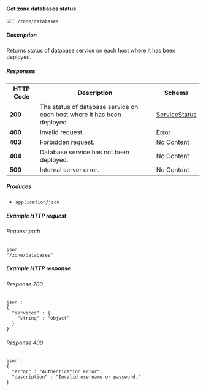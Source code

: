 
<a name="get_zone_databases"></a>
#### Get zone databases status
```
GET /zone/databases
```


##### Description
Returns status of database service on each host where it has been deployed.


##### Responses

|HTTP Code|Description|Schema|
|---|---|---|
|**200**|The status of database service on each host where it has been deployed.|[ServiceStatus](../definitions/ServiceStatus.md#servicestatus)|
|**400**|Invalid request.|[Error](../definitions/Error.md#error)|
|**403**|Forbidden request.|No Content|
|**404**|Database service has not been deployed.|No Content|
|**500**|Internal server error.|No Content|


##### Produces

* `application/json`


##### Example HTTP request

###### Request path
```
json :
"/zone/databases"
```


##### Example HTTP response

###### Response 200
```
json :
{
  "services" : {
    "string" : "object"
  }
}
```


###### Response 400
```
json :
{
  "error" : "Authentication Error",
  "description" : "Invalid username or password."
}
```



